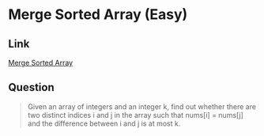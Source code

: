 # Merge Sorted Array (Easy)

## Link

[Merge Sorted Array](https://leetcode.com/problems/merge-sorted-array/)

## Question

> Given an array of integers and an integer k, find out whether there are two distinct indices i and j in the array such that nums[i] = nums[j] and the difference between i and j is at most k.
